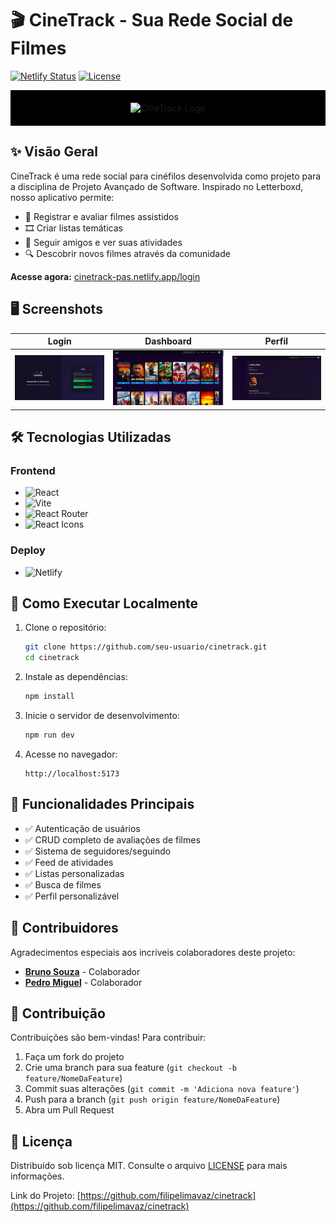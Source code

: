 # 🎬 CineTrack - Sua Rede Social de Filmes

[![Netlify Status](https://api.netlify.com/api/v1/badges/5dd69369-61d8-4945-ad65-6be7b5e6ffcb/deploy-status)](https://app.netlify.com/sites/cinetrack-pas/deploys)
[![License](https://img.shields.io/badge/license-MIT-blue.svg)](LICENSE)

<p align="center" style="background-color:black; padding:20px;">
  <img src="./src/assets/CineTrack_fundo_preto.png" alt="CineTrack Logo" width="300">
</p>

## ✨ Visão Geral

CineTrack é uma rede social para cinéfilos desenvolvida como projeto para a disciplina de Projeto Avançado de Software. Inspirado no Letterboxd, nosso aplicativo permite:

- 📝 Registrar e avaliar filmes assistidos
- 🎞 Criar listas temáticas
- 👥 Seguir amigos e ver suas atividades
- 🔍 Descobrir novos filmes através da comunidade

**Acesse agora:** [cinetrack-pas.netlify.app/login](https://cinetrack-pas.netlify.app/login)

## 🖥 Screenshots

| Login | Dashboard | Perfil |
|-------|-----------|--------|
| ![Tela de Login](./src/assets/imgs/login.png) | ![Dashboard](./src/assets/imgs/dashboard.png) | ![Perfil](./src/assets/imgs/perfil.png) |

## 🛠 Tecnologias Utilizadas

### Frontend
- ![React](https://img.shields.io/badge/React-20232A?style=flat&logo=react&logoColor=61DAFB)
- ![Vite](https://img.shields.io/badge/Vite-B73BFE?style=flat&logo=vite&logoColor=FFD62E)
- ![React Router](https://img.shields.io/badge/React_Router-CA4245?style=flat&logo=react-router&logoColor=white)
- ![React Icons](https://img.shields.io/badge/React_Icons-FF4088?style=flat&logo=react&logoColor=white)

### Deploy
- ![Netlify](https://img.shields.io/badge/Netlify-00C7B7?style=flat&logo=netlify&logoColor=white)

## 🚀 Como Executar Localmente

1. Clone o repositório:
   ```bash
   git clone https://github.com/seu-usuario/cinetrack.git
   cd cinetrack
   ```

2. Instale as dependências:
   ```bash
   npm install
   ```

3. Inicie o servidor de desenvolvimento:
   ```bash
   npm run dev
   ```

4. Acesse no navegador:
   ```
   http://localhost:5173
   ```

## 📝 Funcionalidades Principais

- ✅ Autenticação de usuários
- ✅ CRUD completo de avaliações de filmes
- ✅ Sistema de seguidores/seguindo
- ✅ Feed de atividades
- ✅ Listas personalizadas
- ✅ Busca de filmes
- ✅ Perfil personalizável

## 🤝 Contribuidores

Agradecimentos especiais aos incríveis colaboradores deste projeto:

- [**Bruno Souza**](https://github.com/BruninSouza) - Colaborador
- [**Pedro Miguel**](https://github.com/PedroPsy) - Colaborador

## 🤝 Contribuição

Contribuições são bem-vindas! Para contribuir:

1. Faça um fork do projeto
2. Crie uma branch para sua feature (`git checkout -b feature/NomeDaFeature`)
3. Commit suas alterações (`git commit -m 'Adiciona nova feature'`)
4. Push para a branch (`git push origin feature/NomeDaFeature`)
5. Abra um Pull Request

## 📄 Licença

Distribuído sob licença MIT. Consulte o arquivo [LICENSE](LICENSE) para mais informações.

Link do Projeto: [https://github.com/filipelimavaz/cinetrack](https://github.com/filipelimavaz/cinetrack)